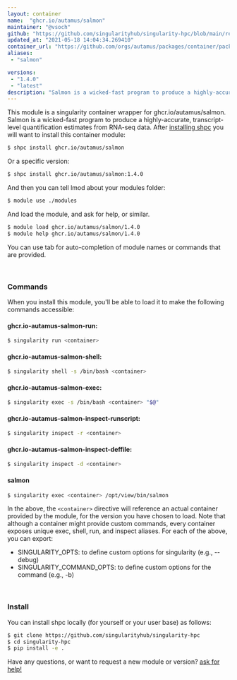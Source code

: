 ```yaml
---
layout: container
name:  "ghcr.io/autamus/salmon"
maintainer: "@vsoch"
github: "https://github.com/singularityhub/singularity-hpc/blob/main/registry/ghcr.io/autamus/salmon/container.yaml"
updated_at: "2021-05-18 14:04:34.269410"
container_url: "https://github.com/orgs/autamus/packages/container/package/salmon"
aliases:
 - "salmon"

versions:
 - "1.4.0"
 - "latest"
description: "Salmon is a wicked-fast program to produce a highly-accurate, transcript-level quantification estimates from RNA-seq data."
---
```


This module is a singularity container wrapper for ghcr.io/autamus/salmon.
Salmon is a wicked-fast program to produce a highly-accurate, transcript-level quantification estimates from RNA-seq data.
After [installing shpc](#install) you will want to install this container module:

```bash
$ shpc install ghcr.io/autamus/salmon
```

Or a specific version:

```bash
$ shpc install ghcr.io/autamus/salmon:1.4.0
```

And then you can tell lmod about your modules folder:

```bash
$ module use ./modules
```

And load the module, and ask for help, or similar.

```bash
$ module load ghcr.io/autamus/salmon/1.4.0
$ module help ghcr.io/autamus/salmon/1.4.0
```

You can use tab for auto-completion of module names or commands that are provided.

<br>

### Commands

When you install this module, you'll be able to load it to make the following commands accessible:

#### ghcr.io-autamus-salmon-run:

```bash
$ singularity run <container>
```

#### ghcr.io-autamus-salmon-shell:

```bash
$ singularity shell -s /bin/bash <container>
```

#### ghcr.io-autamus-salmon-exec:

```bash
$ singularity exec -s /bin/bash <container> "$@"
```

#### ghcr.io-autamus-salmon-inspect-runscript:

```bash
$ singularity inspect -r <container>
```

#### ghcr.io-autamus-salmon-inspect-deffile:

```bash
$ singularity inspect -d <container>
```


#### salmon
       
```bash
$ singularity exec <container> /opt/view/bin/salmon
```



In the above, the `<container>` directive will reference an actual container provided
by the module, for the version you have chosen to load. Note that although a container
might provide custom commands, every container exposes unique exec, shell, run, and
inspect aliases. For each of the above, you can export:

 - SINGULARITY_OPTS: to define custom options for singularity (e.g., --debug)
 - SINGULARITY_COMMAND_OPTS: to define custom options for the command (e.g., -b)

<br>
  
### Install

You can install shpc locally (for yourself or your user base) as follows:

```bash
$ git clone https://github.com/singularityhub/singularity-hpc
$ cd singularity-hpc
$ pip install -e .
```

Have any questions, or want to request a new module or version? [ask for help!](https://github.com/singularityhub/singularity-hpc/issues)